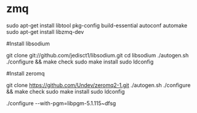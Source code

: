 # zmq
sudo apt-get install libtool pkg-config build-essential autoconf automake
sudo apt-get install libzmq-dev

#Install libsodium

git clone git://github.com/jedisct1/libsodium.git
cd libsodium
./autogen.sh
./configure && make check
sudo make install
sudo ldconfig

#Install zeromq

git clone https://github.com/Undev/zeromq2-1.git
./autogen.sh
./configure && make check
sudo make install
sudo ldconfig


./configure --with-pgm=libpgm-5.1.115~dfsg

